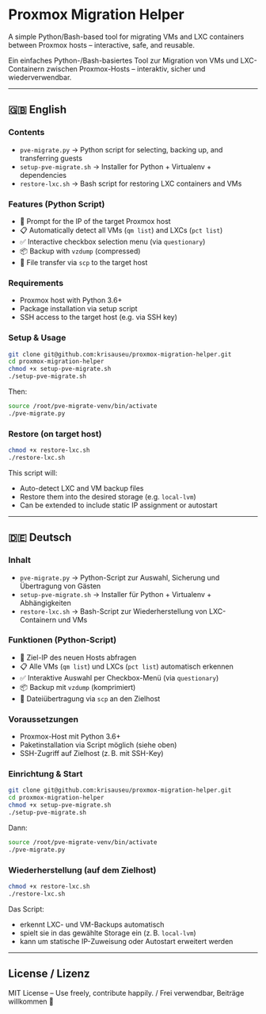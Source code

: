 # Proxmox Migration Helper

A simple Python/Bash-based tool for migrating VMs and LXC containers between Proxmox hosts – interactive, safe, and reusable.

Ein einfaches Python-/Bash-basiertes Tool zur Migration von VMs und LXC-Containern zwischen Proxmox-Hosts – interaktiv, sicher und wiederverwendbar.

---

## 🇬🇧 English

### Contents
- `pve-migrate.py` → Python script for selecting, backing up, and transferring guests
- `setup-pve-migrate.sh` → Installer for Python + Virtualenv + dependencies
- `restore-lxc.sh` → Bash script for restoring LXC containers and VMs

### Features (Python Script)
- 🔧 Prompt for the IP of the target Proxmox host
- 📋 Automatically detect all VMs (`qm list`) and LXCs (`pct list`)
- ✅ Interactive checkbox selection menu (via `questionary`)
- 📦 Backup with `vzdump` (compressed)
- 🚚 File transfer via `scp` to the target host

### Requirements
- Proxmox host with Python 3.6+
- Package installation via setup script
- SSH access to the target host (e.g. via SSH key)

### Setup & Usage
```bash
git clone git@github.com:krisauseu/proxmox-migration-helper.git
cd proxmox-migration-helper
chmod +x setup-pve-migrate.sh
./setup-pve-migrate.sh
```
Then:
```bash
source /root/pve-migrate-venv/bin/activate
./pve-migrate.py
```

### Restore (on target host)
```bash
chmod +x restore-lxc.sh
./restore-lxc.sh
```
This script will:
- Auto-detect LXC and VM backup files
- Restore them into the desired storage (e.g. `local-lvm`)
- Can be extended to include static IP assignment or autostart

---

## 🇩🇪 Deutsch

### Inhalt
- `pve-migrate.py` → Python-Script zur Auswahl, Sicherung und Übertragung von Gästen
- `setup-pve-migrate.sh` → Installer für Python + Virtualenv + Abhängigkeiten
- `restore-lxc.sh` → Bash-Script zur Wiederherstellung von LXC-Containern und VMs

### Funktionen (Python-Script)
- 🔧 Ziel-IP des neuen Hosts abfragen
- 📋 Alle VMs (`qm list`) und LXCs (`pct list`) automatisch erkennen
- ✅ Interaktive Auswahl per Checkbox-Menü (via `questionary`)
- 📦 Backup mit `vzdump` (komprimiert)
- 🚚 Dateiübertragung via `scp` an den Zielhost

### Voraussetzungen
- Proxmox-Host mit Python 3.6+
- Paketinstallation via Script möglich (siehe oben)
- SSH-Zugriff auf Zielhost (z. B. mit SSH-Key)

### Einrichtung & Start
```bash
git clone git@github.com:krisauseu/proxmox-migration-helper.git
cd proxmox-migration-helper
chmod +x setup-pve-migrate.sh
./setup-pve-migrate.sh
```
Dann:
```bash
source /root/pve-migrate-venv/bin/activate
./pve-migrate.py
```

### Wiederherstellung (auf dem Zielhost)
```bash
chmod +x restore-lxc.sh
./restore-lxc.sh
```
Das Script:
- erkennt LXC- und VM-Backups automatisch
- spielt sie in das gewählte Storage ein (z. B. `local-lvm`)
- kann um statische IP-Zuweisung oder Autostart erweitert werden

---

## License / Lizenz
MIT License – Use freely, contribute happily. / Frei verwendbar, Beiträge willkommen 🚀

